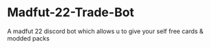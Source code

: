 # Madfut-22-Trade-Bot
A madfut 22 discord bot which allows u to give your self free cards &amp; modded packs
